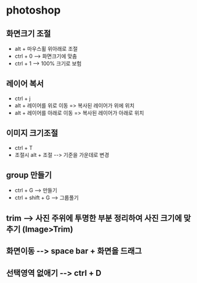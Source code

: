 # photoshop

## 화면크기 조절
- alt + 마우스휠 위아래로 조절
- ctrl + 0 --> 화면크기에 맞춤
- ctrl + 1 --> 100% 크기로 보험 


## 레이어 복서
- ctrl + j
- alt + 레이어를 위로 이동 => 복사된 레이어가 위에 위치
- alt + 레이어를 아래로 이동 => 복사된 레이어가 아래로 위치


## 이미지 크기조절
- ctrl + T
- 조절시 alt + 조절 --> 기준을 가운데로 변경 


## group 만들기
- ctrl + G --> 만들기
- ctrl + shift + G --> 그룹풀기


## trim --> 사진 주위에 투명한 부분 정리하여 사진 크기에 맞추기 (Image>Trim)


## 화면이동 --> space bar + 화면을 드래그


## 선택영역 없애기 --> ctrl + D
